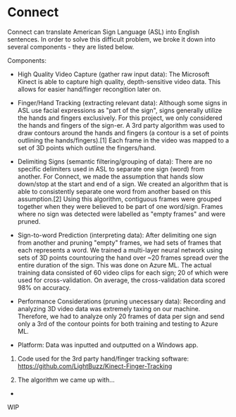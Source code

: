 # Connect

Connect can translate American Sign Language (ASL) into English sentences. In order to solve this difficult problem, we 
broke it down into several components - they are listed below.

Components:

* High Quality Video Capture (gather raw input data): 
The Microsoft Kinect is able to capture high quality, depth-sensitive video data.
This allows for easier hand/finger recongition later on.

* Finger/Hand Tracking (extracting relevant data): 
Although some signs in ASL use facial expressions as "part of the sign", signs generally utilize the hands and fingers exclusively. For this project, we only considered the hands and fingers of the sign-er. A 3rd party algorithm was used to draw contours around the hands and fingers (a contour is a set of points outlining the hands/fingers).[1]
Each frame in the video was mapped to a set of 3D points which outline the fingers/hand.

* Delimiting Signs (semantic filtering/grouping of data): 
There are no specific delimiters used in ASL to separate one sign (word) from another.
For Connect, we made the assumption that hands slow down/stop at the start and end of a sign. We created an algorithm that is able to
consistently separate one word from another based on this assumption.[2]
Using this algorithm, contiguous frames were grouped together when they were believed to be part of one word/sign. 
Frames where no sign was detected were labelled as "empty frames" and were pruned.

* Sign-to-word Prediction (interpreting data): 
After delimiting one sign from another and pruning "empty" frames, we had sets of frames that each represents a word.
We trained a multi-layer neural network using sets of 3D points countouring the hand over ~20 frames spread over the entire duration of the sign. This was done on Azure ML. The actual training data consisted of 60 video clips for each sign; 20 of which were used for cross-validation. On average, the cross-validation data scored 98% on accuracy.

* Performance Considerations (pruning unecessary data): Recording and analyzing 3D video data was extremely taxing on our machine. Therefore,
we had to analyze only 20 frames of data per sign and send only a 3rd of the contour points for both training and testing to Azure ML.
* Platform: Data was inputted and outputted on a Windows app.

1. Code used for the 3rd party hand/finger tracking software: https://github.com/LightBuzz/Kinect-Finger-Tracking

2. The algorithm we came up with...
*

WIP
